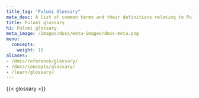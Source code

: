 ```yaml
---
title_tag: "Pulumi Glossary"
meta_desc: A list of common terms and their definitions relating to Pulumi.
title: Pulumi glossary
h1: Pulumi glossary
meta_image: /images/docs/meta-images/docs-meta.png
menu:
  concepts:
    weight: 15
aliases:
- /docs/reference/glossary/
- /docs/concepts/glossary/
- /learn/glossary/
---
```


{{< glossary >}}
